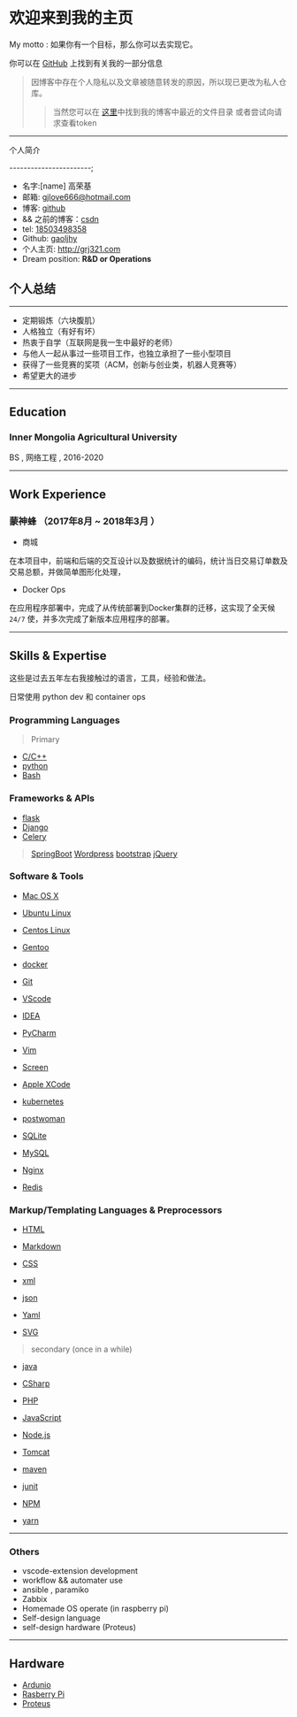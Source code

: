 # 欢迎来到我的主页

My motto : 如果你有一个目标，那么你可以去实现它。

你可以在 [GitHub](https://github.com/gaoljhy) 上找到有关我的一部分信息

> 因博客中存在个人隐私以及文章被随意转发的原因，所以现已更改为私人仓库。 
> > 当然您可以在 [这里](./Folder)中找到我的博客中最近的文件目录
> > 或者尝试向请求查看token

---

个人简介

-----------------------;

- 名字:[name] 高荣基
- 邮箱: <gjlove666@hotmail.com>
- 博客: [github](https://gaoljhy.github.io/blog)
- && 之前的博客：[csdn](https://blog.csdn.net/lendq)
- tel: [18503498358](tel://18503498358)
- Github: [gaoljhy](http://github.com/gaoljhy)
- 个人主页: <http://grj321.com>
- Dream position: **R&D or Operations**


## 个人总结

-------

- 定期锻炼（六块腹肌）
- 人格独立（有好有坏）
- 热衷于自学（互联网是我一生中最好的老师）
- 与他人一起从事过一些项目工作，也独立承担了一些小型项目
- 获得了一些竞赛的奖项（ACM，创新与创业类，机器人竞赛等）
- 希望更大的进步

----------------

## Education

### Inner Mongolia Agricultural University

BS , 网络工程 , 2016-2020

----------------

## Work Experience

### 蒙神蜂 （2017年8月 ~ 2018年3月 ）

- 商城

在本项目中，前端和后端的交互设计以及数据统计的编码，统计当日交易订单数及交易总额，并做简单图形化处理，

- Docker Ops

在应用程序部署中，完成了从传统部署到Docker集群的迁移，这实现了全天候 `24/7` 使，并多次完成了新版本应用程序的部署。

----------

## Skills & Expertise

这些是过去五年左右我接触过的语言，工具，经验和做法。

日常使用 python dev 和 container ops

### Programming Languages

> Primary

- [C/C++](https://isocpp.org/)
- [python](https://www.python.org/)
- [Bash](https://www.gnu.org/software/bash/)


### Frameworks & APIs

- [flask](https://palletsprojects.com/p/flask/)
- [Django](http://www.djangoproject.com)
- [Celery](https://github.com/celery/celery)

>  [SpringBoot](https://spring.io/projects/spring-boot)
>  [Wordpress](http://wordpress.org)
>  [bootstrap](https://www.bootcss.com/)
>  [jQuery](http://jquery.com)

### Software & Tools


- [Mac OS X](http://apple.com/macosx)
- [Ubuntu Linux](http://ubuntu.com)
- [Centos Linux](https://www.centos.org/)
- [Gentoo](https://www.gentoo.org/)

- [docker](https://www.docker.com/)
- [Git](http://git-scm.com)
- [VScode](https://www.gnu.org/software/bash/)
- [IDEA](https://www.jetbrains.com/idea/)
- [PyCharm](https://www.jetbrains.com/pycharm/)
- [Vim](http://www.vim.org)
- [Screen](http://screen.sourceforge.net)
- [Apple XCode](http://developer.apple.com)
- [kubernetes](https://kubernetes.io/)

- [postwoman](https://postwoman.io/)


- [SQLite](https://sqlite.org/index.html)
- [MySQL](http://mysql.com)

- [Nginx](http://wiki.nginx.org)
- [Redis](https://redis.io/)

### Markup/Templating Languages & Preprocessors

- [HTML](http://developers.whatwg.org)
- [Markdown](http://daringfireball.net/projects/markdown)
- [CSS](http://www.w3.org/Style/CSS/Overview.en.html)

- [xml](https://www.w3schools.com/xml/)
- [json](https://json.org/)
- [Yaml](https://yaml.org/)
- [SVG](https://www.w3schools.com/graphics/svg_intro.asp)

> secondary (once in a while)

- [java](https://www.java.com/en/)
- [CSharp](https://docs.microsoft.com/zh-cn/dotnet/csharp/)
- [PHP](http://php.net)
- [JavaScript](http://developer.mozilla.org/en/JavaScript)
- [Node.js](https://nodejs.org/en/)

-  [Tomcat](http://tomcat.apache.com)
-  [maven](https://maven.apache.org)
-  [junit](https://junit.org/junit5/)
-  [NPM](https://www.npmjs.cn/)
-  [yarn](https://yarn.bootcss.com/)


----------------

### Others

- vscode-extension development
- workflow && automater use
- ansible , paramiko
- Zabbix
- Homemade OS operate (in raspberry pi)
- Self-design language
- self-design hardware (Proteus)

----------------

## Hardware

- [Ardunio](https://www.arduino.cc/)
- [Rasberry Pi](https://www.raspberrypi.org/)
- [Proteus](https://www.proteus.com/)
